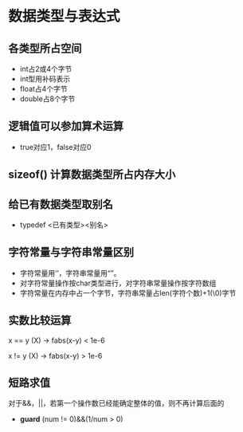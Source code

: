 # 数据类型与表达式
## 各类型所占空间
* int占2或4个字节
* int型用补码表示
* float占4个字节
* double占8个字节

## 逻辑值可以参加算术运算
* true对应1，false对应0

## sizeof() 计算数据类型所占内存大小

## 给已有数据类型取别名
* typedef <已有类型><别名>

## 字符常量与字符串常量区别
* 字符常量用‘’，字符串常量用“”。
* 对字符常量操作按char类型进行，对字符串常量操作按字符数组
* 字符常量在内存中占一个字节，字符串常量占len(字符个数)+1(\0)字节

## 实数比较运算
x == y   (X)
-> fabs(x-y) < 1e-6

x != y    (X)
-> fabs(x-y) > 1e-6

## 短路求值
对于&&，||，若第一个操作数已经能确定整体的值，则不再计算后面的
* **guard** (num != 0)&&(1/num > 0)


